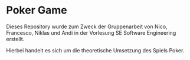 # Poker Game

Dieses Repository wurde zum Zweck der Gruppenarbeit von Nico, Francesco, Niklas und Andi in der Vorlesung SE Software Engineering erstellt. 

Hierbei handelt es sich um die theoretische Umsetzung des Spiels Poker.  
